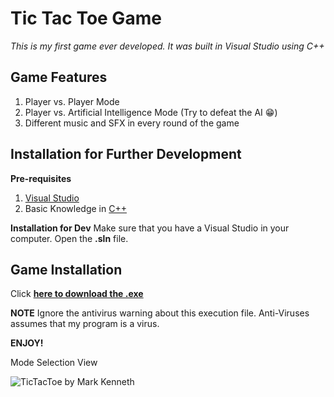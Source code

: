 # Tic Tac Toe Game
*This is my first game ever developed. It was built in Visual Studio using C++*

## Game Features

 1. Player vs. Player Mode
 2. Player vs. Artificial Intelligence Mode (Try to defeat the AI 😁)
 4. Different music and SFX in every round of the game

## Installation for Further Development


**Pre-requisites**
1. [Visual Studio](https://visualstudio.microsoft.com/)
2. Basic Knowledge in [C++](https://www.w3schools.com/cpp/)

**Installation for Dev**
Make sure that you have a Visual Studio in your computer. Open the **.sln** file.

## Game Installation
Click **[here to download the .exe](https://drive.google.com/file/d/1PkL_BBBWaktA-rP2Ylo8922_YsnvKLy1/view?usp=sharing)**

**NOTE** Ignore the antivirus warning about this execution file. Anti-Viruses assumes that my program is a virus.

**ENJOY!**

Mode Selection View

![TicTacToe by Mark Kenneth](https://imgur.com/TIr9rq0.png)
